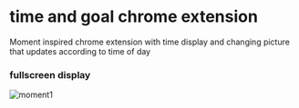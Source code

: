 # time and goal chrome extension
Moment inspired chrome extension with time display and changing picture that updates according to time of day

### fullscreen display
![moment1](https://user-images.githubusercontent.com/48307028/63107027-2a55cb80-bf52-11e9-8ca6-4899a1ee0627.JPG)
